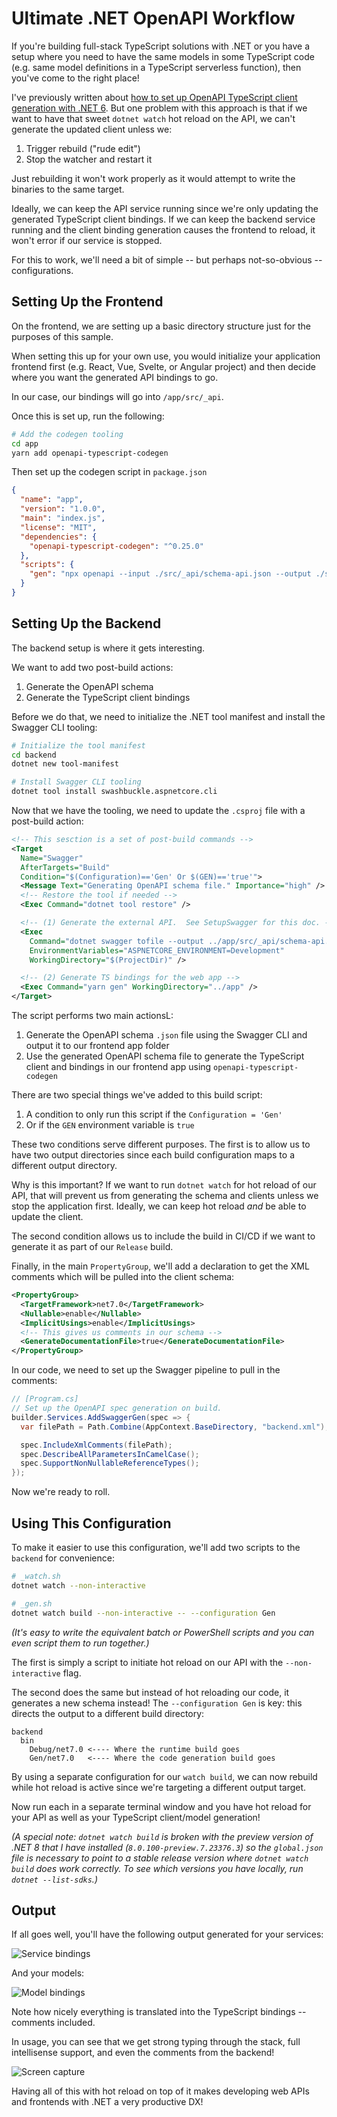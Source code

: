 # Ultimate .NET OpenAPI Workflow

If you're building full-stack TypeScript solutions with .NET or you have a setup where you need to have the same models in some TypeScript code (e.g. same model definitions in a TypeScript serverless function), then you've come to the right place!

I've previously written about [how to set up OpenAPI TypeScript client generation with .NET 6](https://chrlschn.medium.com/net-6-web-apis-with-openapi-typescript-client-generation-a743e7f8e4f5).  But one problem with this approach is that if we want to have that sweet `dotnet watch` hot reload on the API, we can't generate the updated client unless we:

1. Trigger rebuild ("rude edit")
2. Stop the watcher and restart it

Just rebuilding it won't work properly as it would attempt to write the binaries to the same target.

Ideally, we can keep the API service running since we're only updating the generated TypeScript client bindings.  If we can keep the backend service running and the client binding generation causes the frontend to reload, it won't error if our service is stopped.

For this to work, we'll need a bit of simple -- but perhaps not-so-obvious -- configurations.

## Setting Up the Frontend

On the frontend, we are setting up a basic directory structure just for the purposes of this sample.

When setting this up for your own use, you would initialize your application frontend first (e.g. React, Vue, Svelte, or Angular project) and then decide where you want the generated API bindings to go.

In our case, our bindings will go into `/app/src/_api`.

Once this is set up, run the following:

```bash
# Add the codegen tooling
cd app
yarn add openapi-typescript-codegen
```

Then set up the codegen script in `package.json`

```json
{
  "name": "app",
  "version": "1.0.0",
  "main": "index.js",
  "license": "MIT",
  "dependencies": {
    "openapi-typescript-codegen": "^0.25.0"
  },
  "scripts": {
    "gen": "npx openapi --input ./src/_api/schema-api.json --output ./src/_api/ --client axios --useUnionTypes"
  }
}
```

## Setting Up the Backend

The backend setup is where it gets interesting.

We want to add two post-build actions:

1. Generate the OpenAPI schema
2. Generate the TypeScript client bindings

Before we do that, we need to initialize the .NET tool manifest and install the Swagger CLI tooling:

```bash
# Initialize the tool manifest
cd backend
dotnet new tool-manifest

# Install Swagger CLI tooling
dotnet tool install swashbuckle.aspnetcore.cli
```

Now that we have the tooling, we need to update the `.csproj` file with a post-build action:

```xml
<!-- This sesction is a set of post-build commands -->
<Target
  Name="Swagger"
  AfterTargets="Build"
  Condition="$(Configuration)=='Gen' Or $(GEN)=='true'">
  <Message Text="Generating OpenAPI schema file." Importance="high" />
  <!-- Restore the tool if needed -->
  <Exec Command="dotnet tool restore" />

  <!-- (1) Generate the external API.  See SetupSwagger for this doc. -->
  <Exec
    Command="dotnet swagger tofile --output ../app/src/_api/schema-api.json $(OutputPath)$(AssemblyName).dll v1"
    EnvironmentVariables="ASPNETCORE_ENVIRONMENT=Development"
    WorkingDirectory="$(ProjectDir)" />

  <!-- (2) Generate TS bindings for the web app -->
  <Exec Command="yarn gen" WorkingDirectory="../app" />
</Target>
```

The script performs two main actionsL:

1. Generate the OpenAPI schema `.json` file using the Swagger CLI and output it to our frontend app folder
2. Use the generated OpenAPI schema file to generate the TypeScript client and bindings in our frontend app using `openapi-typescript-codegen`

There are two special things we've added to this build script:

1. A condition to only run this script if the `Configuration = 'Gen'`
2. Or if the `GEN` environment variable is `true`

These two conditions serve different purposes.  The first is to allow us to have two output directories since each build configuration maps to a different output directory.

Why is this important?  If we want to run `dotnet watch` for hot reload of our API, that will prevent us from generating the schema and clients unless we stop the application first.  Ideally, we can keep hot reload *and* be able to update the client.

The second condition allows us to include the build in CI/CD if we want to generate it as part of our `Release` build.

Finally, in the main `PropertyGroup`, we'll add a declaration to get the XML comments which will be pulled into the client schema:

```xml
<PropertyGroup>
  <TargetFramework>net7.0</TargetFramework>
  <Nullable>enable</Nullable>
  <ImplicitUsings>enable</ImplicitUsings>
  <!-- This gives us comments in our schema -->
  <GenerateDocumentationFile>true</GenerateDocumentationFile>
</PropertyGroup>
```

In our code, we need to set up the Swagger pipeline to pull in the comments:

```csharp
// [Program.cs]
// Set up the OpenAPI spec generation on build.
builder.Services.AddSwaggerGen(spec => {
  var filePath = Path.Combine(AppContext.BaseDirectory, "backend.xml");

  spec.IncludeXmlComments(filePath);
  spec.DescribeAllParametersInCamelCase();
  spec.SupportNonNullableReferenceTypes();
});
```

Now we're ready to roll.

## Using This Configuration

To make it easier to use this configuration, we'll add two scripts to the `backend` for convenience:

```bash
# _watch.sh
dotnet watch --non-interactive

# _gen.sh
dotnet watch build --non-interactive -- --configuration Gen
```

*(It's easy to write the equivalent batch or PowerShell scripts and you can even script them to run together.)*

The first is simply a script to initiate hot reload on our API with the `--non-interactive` flag.

The second does the same but instead of hot reloading our code, it generates a new schema instead!  The `--configuration Gen` is key: this directs the output to a different build directory:

```
backend
  bin
    Debug/net7.0 <---- Where the runtime build goes
    Gen/net7.0   <---- Where the code generation build goes
```

By using a separate configuration for our `watch build`, we can now rebuild while hot reload is active since we're targeting a different output target.

Now run each in a separate terminal window and you have hot reload for your API as well as your TypeScript client/model generation!

*(A special note: `dotnet watch build` is broken with the preview version of .NET 8 that I have installed (`8.0.100-preview.7.23376.3`) so the `global.json` file is necessary to point to a stable release version where `dotnet watch build` does work correctly.  To see which versions you have locally, run `dotnet --list-sdks`.)*

## Output

If all goes well, you'll have the following output generated for your services:

![Service bindings](/img/service-mapping.png)

And your models:

![Model bindings](/img/type-mapping.png)

Note how nicely everything is translated into the TypeScript bindings -- comments included.

In usage, you can see that we get strong typing through the stack, full intellisense support, and even the comments from the backend!

![Screen capture](/img/typescript-svc.gif)

Having all of this with hot reload on top of it makes developing web APIs and frontends with .NET a very productive DX!